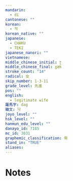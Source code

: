 ```yaml
---
mandarin:
  - dí
cantonese: ""
korean:
  - 적
korean_native: ""
japanese:
  - CHAKU
  - TEKI
japanese_nanori: ""
vietnamese:
middle_chinese_initial: ʈ
middle_chinese_final: ɣæk
stroke_count: "14"
radical: 女
skip_number: 1-3-11
grade_level: 先進
pos: ""
english:
  - legitimate wife
羅馬字: dag
韓文: 닥
joyo_level: ""
hsk_level: ""
hanmun_edu_level: ""
danayo_id: 7185
mc_id: 3031
graphemic_classification: 帝
stand_in: "TRUE"
aliases:
---
```


# Notes
